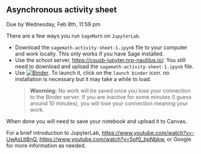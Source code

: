 Asynchronous activity sheet 
---
Due by Wednesday, Feb 8th, 11:59 pm

There are a few ways you run ``SageMath`` on ``JupyterLab``.

* Download the ``sagemath-activity-sheet-1.ipynb`` file to your computer and work locally. This only works if you have Sage installed.
* Use the school server, https://csusb-jupyter.nrp-nautilus.io/. You still need to download and upload the ``sagemath-activity-sheet-1.ipynb`` file. 
* Use [![Binder](https://mybinder.org/badge_logo.svg)](https://mybinder.org/v2/gh/youngsuKim-CSUSB/binder-math6110-1.git/HEAD). To launch it, click on the ``launch binder`` icon. no installation is necessary but it may take a while to load. 
    > **Wanrning:** No work will be saved once you lose your connection to the Binder server. If you are inactive for some minutes (I guess around 10 minutes), you will lose your connection meaning your work. 

When done you will need to save your notebook and upload it to Canvas. 

For a brief introduction to JupyterLab, https://www.youtube.com/watch?v=-UwAsLtl8nQ, https://www.youtube.com/watch?v=5pf0_bpNbkw, or Google for more information as needed. 
